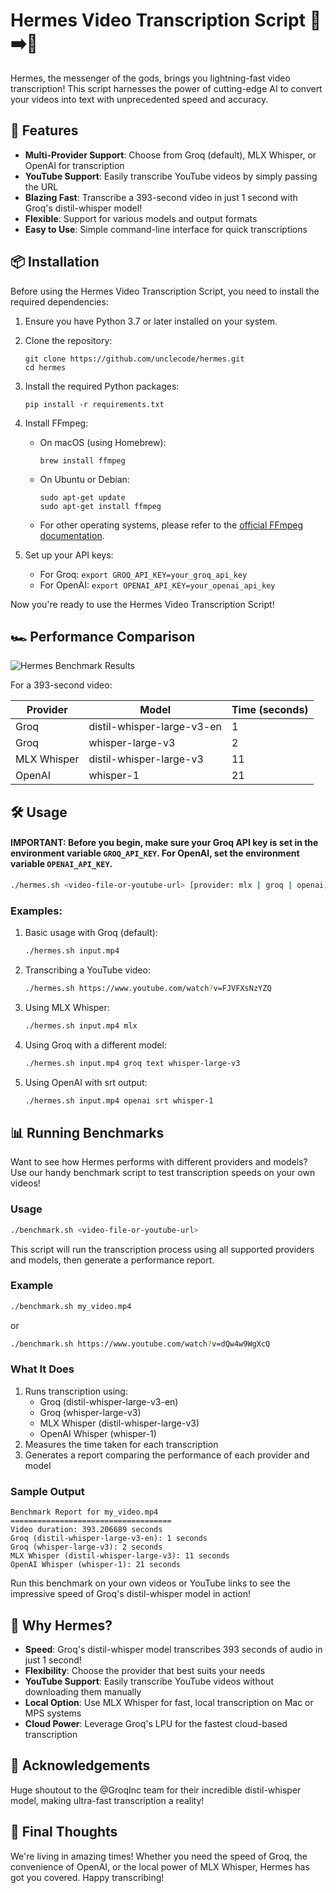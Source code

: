 # Hermes Video Transcription Script 🎥➡️📝

Hermes, the messenger of the gods, brings you lightning-fast video transcription! This script harnesses the power of cutting-edge AI to convert your videos into text with unprecedented speed and accuracy.

## 🚀 Features

- **Multi-Provider Support**: Choose from Groq (default), MLX Whisper, or OpenAI for transcription
- **YouTube Support**: Easily transcribe YouTube videos by simply passing the URL
- **Blazing Fast**: Transcribe a 393-second video in just 1 second with Groq's distil-whisper model!
- **Flexible**: Support for various models and output formats
- **Easy to Use**: Simple command-line interface for quick transcriptions

## 📦 Installation

Before using the Hermes Video Transcription Script, you need to install the required dependencies:

1. Ensure you have Python 3.7 or later installed on your system.

2. Clone the repository:
   ```
   git clone https://github.com/unclecode/hermes.git
   cd hermes
   ```

3. Install the required Python packages:
   ```
   pip install -r requirements.txt
   ```

4. Install FFmpeg:
   - On macOS (using Homebrew):
     ```
     brew install ffmpeg
     ```
   - On Ubuntu or Debian:
     ```
     sudo apt-get update
     sudo apt-get install ffmpeg
     ```
   - For other operating systems, please refer to the [official FFmpeg documentation](https://ffmpeg.org/download.html).

5. Set up your API keys:
   - For Groq: `export GROQ_API_KEY=your_groq_api_key`
   - For OpenAI: `export OPENAI_API_KEY=your_openai_api_key`

Now you're ready to use the Hermes Video Transcription Script!

## 🏎️ Performance Comparison

![Hermes Benchmark Results](https://raw.githubusercontent.com/unclecode/hermes/main/assets/whisper-benchmark.png)

For a 393-second video:

| Provider | Model | Time (seconds) |
|----------|-------|----------------|
| Groq | distil-whisper-large-v3-en | 1 |
| Groq | whisper-large-v3 | 2 |
| MLX Whisper | distil-whisper-large-v3 | 11 |
| OpenAI | whisper-1 | 21 |

## 🛠️ Usage

#### IMPORTANT: Before you begin, make sure your Groq API key is set in the environment variable `GROQ_API_KEY`. For OpenAI, set the environment variable `OPENAI_API_KEY`.

```bash
./hermes.sh <video-file-or-youtube-url> [provider: mlx | groq | openai] [response_format] [model] [additional-mlx-whisper-arguments]
```

### Examples:

1. Basic usage with Groq (default):
   ```bash
   ./hermes.sh input.mp4
   ```

2. Transcribing a YouTube video:
   ```bash
   ./hermes.sh https://www.youtube.com/watch?v=FJVFXsNzYZQ
   ```

3. Using MLX Whisper:
   ```bash
   ./hermes.sh input.mp4 mlx
   ```

4. Using Groq with a different model:
   ```bash
   ./hermes.sh input.mp4 groq text whisper-large-v3
   ```

5. Using OpenAI with srt output:
   ```bash
   ./hermes.sh input.mp4 openai srt whisper-1
   ```

## 📊 Running Benchmarks

Want to see how Hermes performs with different providers and models? Use our handy benchmark script to test transcription speeds on your own videos!

### Usage

```bash
./benchmark.sh <video-file-or-youtube-url>
```

This script will run the transcription process using all supported providers and models, then generate a performance report.

### Example

```bash
./benchmark.sh my_video.mp4
```

or

```bash
./benchmark.sh https://www.youtube.com/watch?v=dQw4w9WgXcQ
```

### What It Does

1. Runs transcription using:
   - Groq (distil-whisper-large-v3-en)
   - Groq (whisper-large-v3)
   - MLX Whisper (distil-whisper-large-v3)
   - OpenAI Whisper (whisper-1)
2. Measures the time taken for each transcription
3. Generates a report comparing the performance of each provider and model

### Sample Output

```
Benchmark Report for my_video.mp4
====================================
Video duration: 393.206689 seconds
Groq (distil-whisper-large-v3-en): 1 seconds
Groq (whisper-large-v3): 2 seconds
MLX Whisper (distil-whisper-large-v3): 11 seconds
OpenAI Whisper (whisper-1): 21 seconds
```

Run this benchmark on your own videos or YouTube links to see the impressive speed of Groq's distil-whisper model in action!

## 🌟 Why Hermes?

- **Speed**: Groq's distil-whisper model transcribes 393 seconds of audio in just 1 second!
- **Flexibility**: Choose the provider that best suits your needs
- **YouTube Support**: Easily transcribe YouTube videos without downloading them manually
- **Local Option**: Use MLX Whisper for fast, local transcription on Mac or MPS systems
- **Cloud Power**: Leverage Groq's LPU for the fastest cloud-based transcription

## 🙏 Acknowledgements

Huge shoutout to the @GroqInc team for their incredible distil-whisper model, making ultra-fast transcription a reality!

## 🎉 Final Thoughts

We're living in amazing times! Whether you need the speed of Groq, the convenience of OpenAI, or the local power of MLX Whisper, Hermes has got you covered. Happy transcribing!